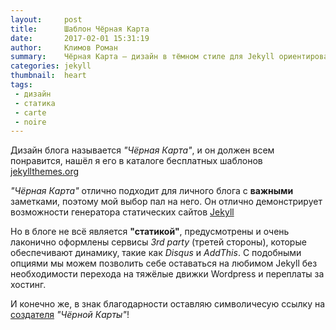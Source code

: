 ```yaml
---
layout:     post
title:      Шаблон Чёрная Карта
date:       2017-02-01 15:31:19
author:     Климов Роман
summary:    Чёрная Карта — дизайн в тёмном стиле для Jekyll ориентированный на удобное и быстрое чтение
categories: jekyll
thumbnail:  heart
tags:
 - дизайн
 - статика
 - carte
 - noire
---
```


Дизайн блога называется *"Чёрная Карта"*, и он должен всем понравится, нашёл я 
его в каталоге бесплатных шаблонов [jekyllthemes.org][1]

*"Чёрная Карта"* отлично подходит для личного блога с **важными** заметками, поэтому мой
выбор пал на него. Он отлично демонстрирует возможности генератора статических 
сайтов [Jekyll][2] 

Но в блоге не всё является **"статикой"**, предусмотрены и очень лаконично оформлены
сервисы *3rd party* (третей стороны), которые обеспечивают динамику, такие как
*Disqus* и *AddThis*. С подобными опциями мы можем позволить себе оставаться на 
любимом Jekyll без необходимости перехода на тяжёлые движки Wordpress и переплаты
за хостинг.

И конечно же, в знак благодарности оставляю символичесую ссылку на [создателя][3] *"Чёрной
Карты"*!

[1]: http://jekyllthemes.org/themes/carte-noire/
[2]: https://jekyllrb.com/
[3]: http://www.jacobtomlinson.co.uk/
